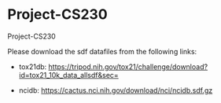 # Project-CS230
Project-CS230

Please download the sdf datafiles from the following links:

* tox21db: https://tripod.nih.gov/tox21/challenge/download?id=tox21_10k_data_allsdf&sec=

* ncidb: https://cactus.nci.nih.gov/download/nci/ncidb.sdf.gz